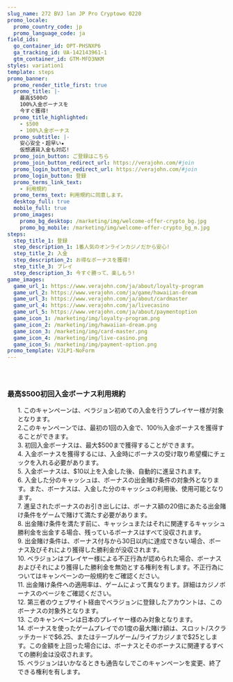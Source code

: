 ```yaml
---
slug_name: 272 BVJ lan JP Pro Cryptowo 0220
promo_locale:
  promo_country_code: jp
  promo_language_code: ja
field_ids:
  go_container_id: OPT-PHSNXP6
  ga_tracking_id: UA-142143961-1
  gtm_container_id: GTM-MFD3NKM
styles: variation1
template: steps
promo_banner:
  promo_render_title_first: true
  promo_title: |-
    最高$500の
    100%入金ボーナスを
    今すぐ獲得!
  promo_title_highlighted:
    - $500
    - 100%入金ボーナス
  promo_subtitle: |-
    安心安全・超早い★
    仮想通貨入金も対応!
  promo_join_button: ご登録はこちら
  promo_join_button_redirect_url: https://verajohn.com/#join
  promo_login_button_redirect_url: https://verajohn.com/#join
  promo_login_button: 登録
  promo_terms_link_text:
    - 利用規約
  promo_terms_text: 利用規約に同意します。
  desktop_full: true
  mobile_full: true
  promo_images:
    promo_bg_desktop: /marketing/img/welcome-offer-crypto_bg.jpg
    promo_bg_mobile: /marketing/img/welcome-offer-crypto_bg_m.jpg
steps:
  step_title_1: 登録
  step_description_1: 1番人気のオンラインカジノだから安心!
  step_title_2: 入金
  step_description_2: お得なボーナスを獲得!
  step_title_3: プレイ
  step_description_3: 今すぐ勝って、楽しもう!
game_images:
  game_url_1: https://www.verajohn.com/ja/about/loyalty-program
  game_url_2: https://www.verajohn.com/ja/game/hawaiian-dream
  game_url_3: https://www.verajohn.com/ja/about/cardmaster
  game_url_4: https://www.verajohn.com/ja/livecasino
  game_url_5: https://www.verajohn.com/ja/about/paymentoption
  game_icon_1: /marketing/img/loyalty-program.png
  game_icon_2: /marketing/img/hawaiian-dream.png
  game_icon_3: /marketing/img/card-master.png
  game_icon_4: /marketing/img/live-casino.png
  game_icon_5: /marketing/img/payment-option.png
promo_template: VJLP1-NoForm
---
```


  <h3 class="text-left"></h3>
  <ul class="terms-ul">
            <p><span style="font-family: -apple-system, BlinkMacSystemFont, &quot;Segoe UI&quot;, Roboto, Oxygen, Ubuntu, Cantarell, &quot;Fira Sans&quot;, &quot;Droid Sans&quot;, &quot;Helvetica Neue&quot;, sans-serif;"><br></span></p>
  </ul>
  <h3 class="text-left">最高$500初回入金ボーナス利用規約</h3>
  <ul class="terms-ul">
            <p>1. このキャンペーンは、ベラジョン初めての入金を行うプレイヤー様が対象となります。
                <br>2.このキャンペーンでは、最初の1回の入金で、100％入金ボーナスを獲得することができます。
                <br>3. 初回入金ボーナスは、最大$500まで獲得することができます。
                <br>4. 入金ボーナスを獲得するには、入金時にボーナスの受け取り希望欄にチェックを入れる必要があります。
                <br>5. 入金ボーナスは、$10以上を入金した後、自動的に進呈されます。
                <br>6. 入金した分のキャッシュは、ボーナスの出金賭け条件の対象外となります。また、ボーナスは、入金した分のキャッシュの利用後、使用可能となります。
                <br>7. 進呈されたボーナスのお引き出しには、ボーナス額の20倍にあたる出金賭け条件をゲームで賭けて満たす必要があります。
                <br>8. 出金賭け条件を満たす前に、キャッシュまたはそれに関連するキャッシュ勝利金を出金する場合、残っているボーナスはすべて没収されます。
                <br>9. 出金賭け条件は、ボーナス付与から30日以内に達成できない場合、ボーナス及びそれにより獲得した勝利金が没収されます。
                <br>10. ベラジョンはプレイヤー様による不正行為が認められた場合、ボーナスおよびそれにより獲得した勝利金を無効とする権利を有します。不正行為についてはキャンペーンの一般規約をご確認ください。
                <br>11. 出金賭け条件への適用率は、ゲームによって異なります。詳細はカジノボーナスのページをご確認ください。
                <br>12. 第三者のウェブサイト経由でベラジョンに登録したアカウントは、このボーナスの対象外となります。
                <br>13. このキャンペーンは日本のプレイヤー様のみ対象となります。
                <br>14. ボーナスを使ったゲームプレイでの1度の最大賭け額は、スロット/スクラッチカードで$6.25、またはテーブルゲーム/ライブカジノまで$25とします。この金額を上回った場合には、ボーナスとそのボーナスに関連するすべての勝利金は没収されます。
                <br>15. ベラジョンはいかなるときも通告なしでこのキャンペーンを変更、終了できる権利を有します。</p>
  </ul>
